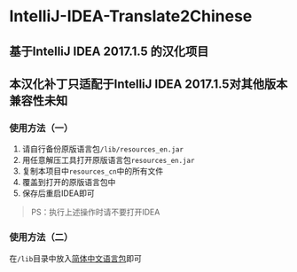 # IntelliJ-IDEA-Translate2Chinese
## 基于IntelliJ IDEA 2017.1.5 的汉化项目

## 本汉化补丁只适配于IntelliJ IDEA 2017.1.5对其他版本兼容性未知

### 使用方法（一）

1. 请自行备份原版语言包`/lib/resources_en.jar`
2. 用任意解压工具打开原版语言包`resources_en.jar`
3. 复制本项目中`resources_cn`中的所有文件 
4. 覆盖到打开的原版语言包中
5. 保存后重启IDEA即可

>PS：执行上述操作时请不要打开IDEA

### 使用方法（二）

在`/lib`目录中放入[简体中文语言包](https://github.com/yihuishou/IntelliJ-IDEA-Translate2Chinese/blob/master/build/resources_zh_CN.jar)即可
